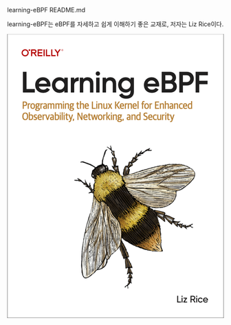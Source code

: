 learning-eBPF README.md

learning-eBPF는 eBPF를 자세하고 쉽게 이해하기 좋은 교재로, 저자는 Liz Rice이다.

<img src="../.picture/learning-ebpf-cover.png">
